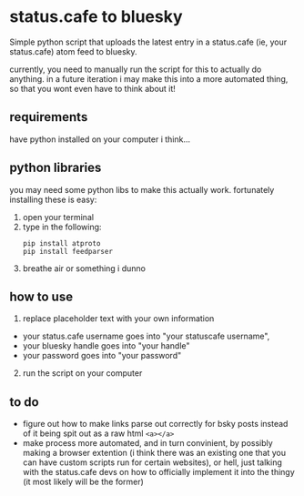 # status.cafe to bluesky
Simple python script that uploads the latest entry in a status.cafe (ie, your status.cafe) atom feed to bluesky.

currently, you need to manually run the script for this to actually do anything. 
in a future iteration i may make this into a more automated thing, so that you wont even have to think about it!

## requirements
have python installed on your computer i think...

python libraries
---
you may need some python libs to make this actually work. fortunately installing these is easy:

1. open your terminal
2. type in the following:
   ```
   pip install atproto
   pip install feedparser
   ```
3. breathe air or something i dunno

## how to use
1. replace placeholder text with your own information
- your status.cafe username goes into "your statuscafe username",
- your bluesky handle goes into "your handle"
- your password goes into "your password"
2. run the script on your computer

## to do
- figure out how to make links parse out correctly for bsky posts instead of it being spit out as a raw html `<a></a>`
- make process more automated, and in turn convinient, by possibly making a browser extention (i think there was an existing one that you can have custom scripts run for certain websites), or hell, just talking with the status.cafe devs on how to officially implement it into the thingy (it most likely will be the former)
